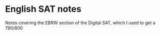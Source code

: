 # English SAT notes
Notes covering the EBRW section of the Digital SAT, which I used to get a 780/800
